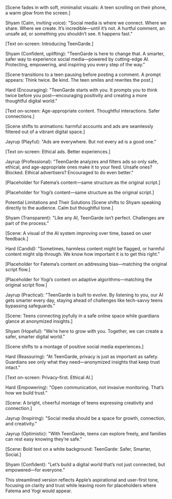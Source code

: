 [Scene fades in with soft, minimalist visuals: A teen scrolling on their phone, a warm glow from the screen.]

Shyam (Calm, inviting voice):
"Social media is where we connect. Where we share. Where we create. It’s incredible—until it’s not. A hurtful comment, an unsafe ad, or something you shouldn’t see. It happens fast."

[Text on-screen: Introducing TeenGarde.]

Shyam (Confident, uplifting):
"TeenGarde is here to change that. A smarter, safer way to experience social media—powered by cutting-edge AI. Protecting, empowering, and inspiring you every step of the way."

[Scene transitions to a teen pausing before posting a comment. A prompt appears: Think twice. Be kind. The teen smiles and rewrites the post.]

Hard (Encouraging):
"TeenGarde starts with you. It prompts you to think twice before you post—encouraging positivity and creating a more thoughtful digital world."

[Text on-screen: Age-appropriate content. Thoughtful interactions. Safer connections.]

[Scene shifts to animations: harmful accounts and ads are seamlessly filtered out of a vibrant digital space.]

Jayrup (Playful):
"Ads are everywhere. But not every ad is a good one."

[Text on-screen: Ethical ads. Better experiences.]

Jayrup (Professional):
"TeenGarde analyzes and filters ads so only safe, ethical, and age-appropriate ones make it to your feed. Unsafe ones? Blocked. Ethical advertisers? Encouraged to do even better."

[Placeholder for Fatema’s content—same structure as the original script.]

[Placeholder for Yogi’s content—same structure as the original script.]

Potential Limitations and Their Solutions
[Scene shifts to Shyam speaking directly to the audience. Calm but thoughtful tone.]

Shyam (Transparent):
"Like any AI, TeenGarde isn’t perfect. Challenges are part of the process."

[Scene: A visual of the AI system improving over time, based on user feedback.]

Hard (Candid):
"Sometimes, harmless content might be flagged, or harmful content might slip through. We know how important it is to get this right."

[Placeholder for Fatema’s content on addressing bias—matching the original script flow.]

[Placeholder for Yogi’s content on adaptive algorithms—matching the original script flow.]

Jayrup (Practical):
"TeenGarde is built to evolve. By listening to you, our AI gets smarter every day, staying ahead of challenges like tech-savvy teens bypassing safeguards."

[Scene: Teens connecting joyfully in a safe online space while guardians glance at anonymized insights.]

Shyam (Hopeful):
"We’re here to grow with you. Together, we can create a safer, smarter digital world."

[Scene shifts to a montage of positive social media experiences.]

Hard (Reassuring):
"At TeenGarde, privacy is just as important as safety. Guardians see only what they need—anonymized insights that keep trust intact."

[Text on-screen: Privacy-first. Ethical AI.]

Hard (Empowering):
"Open communication, not invasive monitoring. That’s how we build trust."

[Scene: A bright, cheerful montage of teens expressing creativity and connection.]

Jayrup (Inspiring):
"Social media should be a space for growth, connection, and creativity."

Jayrup (Optimistic):
"With TeenGarde, teens can explore freely, and families can rest easy knowing they’re safe."

[Scene: Bold text on a white background: TeenGarde: Safer, Smarter, Social.]

Shyam (Confident):
"Let’s build a digital world that’s not just connected, but empowered—for everyone."

This streamlined version reflects Apple’s aspirational and user-first tone, focusing on clarity and trust while leaving room for placeholders where Fatema and Yogi would appear.
